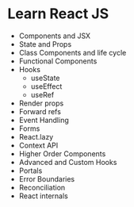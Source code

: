 <h1>Learn React JS</h1>

<ul>
    <li>Components and JSX</li>
    <li>State and Props</li>
    <li>Class Components and life cycle</li>
    <li>Functional Components</li>
    <li>Hooks
        <ul>
            <li>useState</li>
            <li>useEffect</li>
            <li>useRef</li>
        </ul>
    </li>
    <li>Render props</li>
    <li>Forward refs</li>
    <li>Event Handling</li>
    <li>Forms</li>
    <li>React.lazy</li>
    <li>Context API</li>
    <li>Higher Order Components</li>
    <li>Advanced and Custom Hooks</li>
    <li>Portals</li>
    <li>Error Boundaries</li>
    <li>Reconciliation</li>
    <li>React internals</li>
</ul>